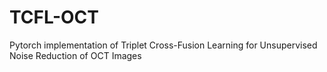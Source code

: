 # TCFL-OCT
Pytorch implementation of Triplet Cross-Fusion Learning for Unsupervised Noise Reduction of OCT Images
